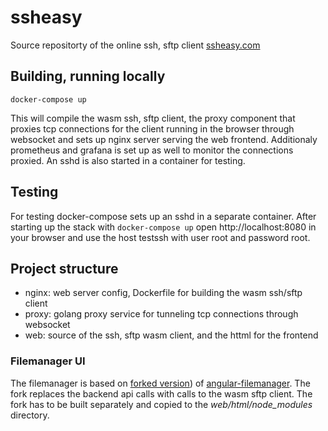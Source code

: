 # ssheasy

Source repositorty of the online ssh, sftp client [ssheasy.com](https://ssheasy.com)

## Building, running locally

`docker-compose up`

This will compile the wasm ssh, sftp client, the proxy component that proxies tcp connections for the client running in the browser through websocket and sets up nginx server serving the web frontend.
Additionaly prometheus and grafana is set up as well to monitor the connections proxied. An sshd is also started in a container for testing.

## Testing

For testing docker-compose sets up an sshd in a separate container. After starting up the stack with `docker-compose up` open http://localhost:8080 in your browser and use the host testssh with user root and password root.

## Project structure

* nginx: web server config, Dockerfile for building the wasm ssh/sftp client
* proxy: golang proxy service for tunneling tcp connections through websocket
* web: source of the ssh, sftp wasm client, and the httml for the frontend

### Filemanager UI

The filemanager is based on [forked version](https://github.com/hullarb/angular-filemanager)) of [angular-filemanager](https://github.com/joni2back/angular-filemanager). The fork replaces the backend api calls with calls to the wasm sftp client.
The fork has to be built separately and copied to the *web/html/node_modules* directory.